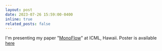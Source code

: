 ```yaml
---
layout: post
date: 2023-07-26 15:59:00-0400
inline: true
related_posts: false
---
```


I'm presenting my paper "[MonoFlow](https://proceedings.mlr.press/v202/yi23c)" at ICML, Hawaii. Poster is available [here](https://icml.cc/media/PosterPDFs/ICML%202023/24124.png?t=1689113793.18721)
